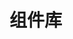 <!--
 * @Author: YangLiwei
 * @Date: 2022-08-22 10:25:59
 * @LastEditTime: 2022-08-22 10:26:05
 * @LastEditors: YangLiwei
 * @FilePath: \vitepress-starter\docs\front\vue\library.md
 * @Description: 
-->
# 组件库